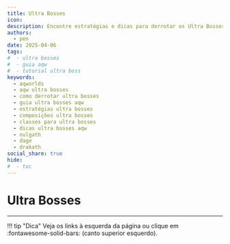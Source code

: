 ```yaml
---
title: Ultra Bosses
icon:
description: Encontre estratégias e dicas para derrotar os Ultra Bosses em AdventureQuest Worlds.
authors:
  - pen
date: 2025-04-06
tags:
#  - ultra bosses
#  - guia aqw
#  - tutorial ultra boss
keywords:
  - aqworlds
  - aqw ultra bosses
  - como derrotar ultra bosses
  - guia ultra bosses aqw
  - estratégias ultra bosses
  - composições ultra bosses
  - classes para ultra bosses
  - dicas ultra bosses aqw
  - nulgath
  - dage
  - drakath
social_share: true
hide:
#  - toc
---
```


# Ultra Bosses
---
!!! tip "Dica"
    Veja os links à esquerda da página ou clique em :fontawesome-solid-bars: (canto superior esquerdo).
